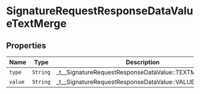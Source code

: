 

# SignatureRequestResponseDataValueTextMerge



## Properties

| Name | Type | Description | Notes |
|------------ | ------------- | ------------- | -------------|
| `type` | ```String``` |  _t__SignatureRequestResponseDataValue::TEXTMERGE_TYPE  |  |
| `value` | ```String``` |  _t__SignatureRequestResponseDataValue::VALUE  |  |



